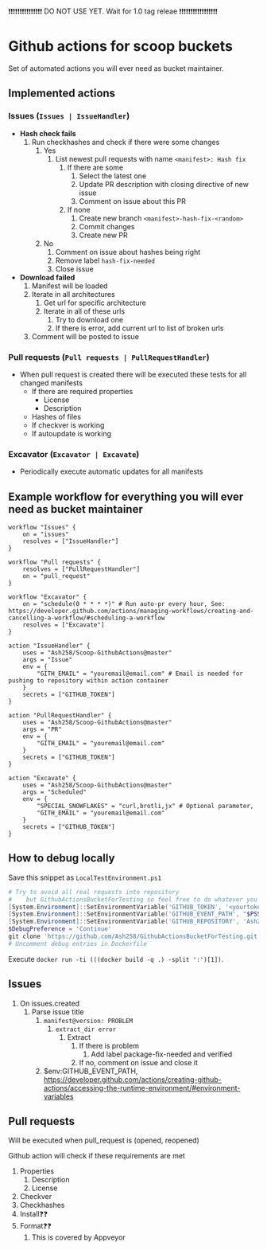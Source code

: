 ❗❗❗❗❗❗❗❗❗❗❗❗❗❗❗ DO NOT USE YET. Wait for 1.0 tag releae ❗❗❗❗❗❗❗❗❗❗❗❗❗❗❗❗❗

# Github actions for scoop buckets

Set of automated actions you will ever need as bucket maintainer.

## Implemented actions

### Issues (`Issues | IssueHandler`)

- **Hash check fails**
    1. Run checkhashes and check if there were some changes
        1. Yes
            1. List newest pull requests with name `<manifest>: Hash fix`
                1. If there are some
                    1. Select the latest one
                    1. Update PR description with closing directive of new issue
                    1. Comment on issue about this PR
                1. If none
                    1. Create new branch `<manifest>-hash-fix-<random>`
                    1. Commit changes
                    1. Create new PR
        1. No
            1. Comment on issue about hashes being right
            1. Remove label `hash-fix-needed`
            1. Close issue
- **Download failed**
    1. Manifest will be loaded
    1. Iterate in all architectures
        1. Get url for specific architecture
        1. Iterate in all of these urls
            1. Try to download one
            1. If there is error, add current url to list of broken urls
    1. Comment will be posted to issue

### Pull requests (`Pull requests | PullRequestHandler`)

- When pull request is created there will be executed these tests for all changed manifests
    - If there are required properties
        - License
        - Description
    - Hashes of files
    - If checkver is working
    - If autoupdate is working

### Excavator (`Excavator | Excavate`)

- Periodically execute automatic updates for all manifests

## Example workflow for everything you will ever need as bucket maintainer

```hcl
workflow "Issues" {
    on = "issues"
    resolves = ["IssueHandler"]
}

workflow "Pull requests" {
    resolves = ["PullRequestHandler"]
    on = "pull_request"
}

workflow "Excavator" {
    on = "schedule(0 * * * *)" # Run auto-pr every hour, See: https://developer.github.com/actions/managing-workflows/creating-and-cancelling-a-workflow/#scheduling-a-workflow
    resolves = ["Excavate"]
}

action "IssueHandler" {
    uses = "Ash258/Scoop-GithubActions@master"
    args = "Issue"
    env = {
        "GITH_EMAIL" = "youremail@email.com" # Email is needed for pushing to repository within action container
    }
    secrets = ["GITHUB_TOKEN"]
}

action "PullRequestHandler" {
    uses = "Ash258/Scoop-GithubActions@master"
    args = "PR"
    env = {
        "GITH_EMAIL" = "youremail@email.com"
    }
    secrets = ["GITHUB_TOKEN"]
}

action "Excavate" {
    uses = "Ash258/Scoop-GithubActions@master"
    args = "Scheduled"
    env = {
        "SPECIAL_SNOWFLAKES" = "curl,brotli,jx" # Optional parameter,
        "GITH_EMAIL" = "youremail@email.com"
    }
    secrets = ["GITHUB_TOKEN"]
}
```

## How to debug locally

Save this snippet as `LocalTestEnvironment.ps1`

```powershell
# Try to avoid all real requests into repository
#    but GithubActionsBucketForTesting so feel free to do whatever you want with this repo
[System.Environment]::SetEnvironmentVariable('GITHUB_TOKEN', '<yourtoken>', 'Process')
[System.Environment]::SetEnvironmentVariable('GITHUB_EVENT_PATH', "$PSScriptRoot\cosi.json", 'Process')
[System.Environment]::SetEnvironmentVariable('GITHUB_REPOSITORY', 'Ash258/GithubActionsBucketForTesting', 'Process')
$DebugPreference = 'Continue'
git clone 'https://github.com/Ash258/GithubActionsBucketForTesting.git' '/github/workspace'
# Uncomment debug entries in Dockerfile
```

Execute `docker run -ti (((docker build -q .) -split ':')[1])`.

## Issues

1. On issues.created
    1. Parse issue title
        1. `manifest@version: PROBLEM`
            1. `extract_dir error`
                1. Extract
                    1. If there is problem
                        1. Add label package-fix-needed and verified
                    1. If no, comment on issue and close it
        1. $env:GITHUB_EVENT_PATH, <https://developer.github.com/actions/creating-github-actions/accessing-the-runtime-environment/#environment-variables>

## Pull requests

Will be executed when pull_request is (opened, reopened)

Github action will check if these requirements are met

1. Properties
    1. Description
    1. License
1. Checkver
1. Checkhashes
1. Install❓❓
1. Format❓❓
    1. This is covered by Appveyor
